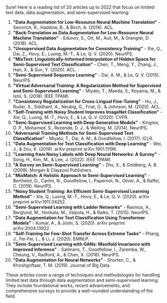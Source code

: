 Sure! Here is a reading list of 20 articles up to 2022 that focus on limited text data, data augmentation, and semi-supervised learning:

1. **"Data Augmentation for Low-Resource Neural Machine Translation"** - Sennrich, R., Haddow, B., & Birch, A. (2016). ACL.
2. **"Back-Translation as Data Augmentation for Low-Resource Neural Machine Translation"** - Edunov, S., Ott, M., Auli, M., & Grangier, D. (2018). ACL.
3. **"Unsupervised Data Augmentation for Consistency Training"** - Xie, Q., Dai, Z., Hovy, E., Luong, M.-T., & Le, Q. V. (2020). NeurIPS.
4. **"MixText: Linguistically-Informed Interpolation of Hidden Space for Semi-Supervised Text Classification"** - Chen, T., Meng, Y., Zhang, J., Han, X., & Sun, Y. (2020). ACL.
5. **"Semi-Supervised Sequence Learning"** - Dai, A. M., & Le, Q. V. (2015). NeurIPS.
6. **"Virtual Adversarial Training: A Regularization Method for Supervised and Semi-Supervised Learning"** - Miyato, T., Maeda, S., Koyama, M., & Ishii, S. (2018). IEEE TPAMI.
7. **"Consistency Regularization for Cross-Lingual Fine-Tuning"** - Hu, J., Ruder, S., Siddhant, A., Neubig, G., Firat, O., & Johnson, M. (2020). ACL.
8. **"Self-Training with Noisy Student Improves ImageNet Classification"** - Xie, Q., Luong, M.-T., Hovy, E., & Le, Q. V. (2020). CVPR.
9. **"Semi-Supervised Learning with Deep Generative Models"** - Kingma, D. P., Mohamed, S., Rezende, D. J., & Welling, M. (2014). NeurIPS.
10. **"Adversarial Training Methods for Semi-Supervised Text Classification"** - Miyato, T., Dai, A. M., & Goodfellow, I. (2017). ICLR.
11. **"Data Augmentation for Text Classification with Deep Learning"** - Wei, J., & Zou, K. (2019). arXiv preprint arXiv:1901.11196.
12. **"Learning from Noisy Labels with Deep Neural Networks: A Survey"** - Song, H., Kim, M., & Lee, J. (2022). IEEE TPAMI.
13. **"A Survey on Semi-Supervised Learning"** - Zhu, X., & Goldberg, A. B. (2009). Morgan & Claypool Publishers.
14. **"MixMatch: A Holistic Approach to Semi-Supervised Learning"** - Berthelot, D., Carlini, N., Goodfellow, I., Papernot, N., Oliver, A., & Raffel, C. (2019). NeurIPS.
15. **"Noisy Student Training: An Efficient Semi-Supervised Learning Method"** - Xie, Q., Luong, M.-T., Hovy, E., & Le, Q. V. (2020). arXiv preprint arXiv:1911.04252.
16. **"Semi-Supervised Learning with Ladder Networks"** - Rasmus, A., Berglund, M., Honkala, M., Valpola, H., & Raiko, T. (2015). NeurIPS.
17. **"Data Augmentation for Text Classification Using Transformer Models"** - Kumar, A., & Joshi, S. (2020). arXiv preprint arXiv:2004.13922.
18. **"Self-Training for Few-Shot Transfer Across Extreme Tasks"** - Phang, J., Fei-Fei, L., & Li, J. (2020). EMNLP.
19. **"Semi-Supervised Learning with GANs: Manifold Invariance with Improved Inference"** - Salimans, T., Goodfellow, I., Zaremba, W., Cheung, V., Radford, A., & Chen, X. (2016). NeurIPS.
20. **"Data Augmentation for Neural Networks"** - Shorten, C., & Khoshgoftaar, T. M. (2019). Journal of Big Data.

These articles cover a range of techniques and methodologies for handling limited text data through data augmentation and semi-supervised learning. They include foundational works, recent advancements, and comprehensive surveys to provide a well-rounded understanding of the field.